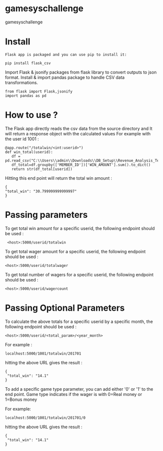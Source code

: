 # gamesyschallenge
gamesyschallenge

# Install
    
    Flask app is packaged and you can use pip to install it:

  ```pip install flask_csv```
  
  Import Flask & jsonify packages from flask library to convert outputs to json format. Install & import pandas package to handle CSV data transformations.
  
  ```
  from flask import Flask,jsonify
  import pandas as pd
  ```
  
 # How to use ?
 
 
 The Flask app directly reads the csv data from the source directory and It will return a response object with the calculated values
 For example with the user id 1001 :
 
 ```
 @app.route("/totalwin/<int:userid>")
def win_total(userid):
    df = pd.read_csv("C:\\Users\\admin\\Downloads\\DB_Setup\\Revenue_Analysis_Test_Data.csv")
    df_total=df.groupby(['MEMBER_ID'])['WIN_AMOUNT'].sum().to_dict()
    return str(df_total[userid])
 ```

 
 Hitting this end point will return the total win amount :
 
  ```
{
  "total_win": "30.799999999999997"
}
 ```
 
 # Passing parameters
 
 To get total win amount for a specific userid, the following endpoint should be used :
 
```
 <host>:5000/userid/totalwin
 ```
 To get total wager amount for a specific userid, the following endpoint should be used :
 
 ```
 <host>:5000/userid/totalwager
 ```   
 
 To get total number of wagers for a specific userid, the following endpoint should be used :
 
 ```
 <host>:5000/userid/wagercount
 ```

# Passing Optional Parameters

To calculate the above totals for a specific userid by a specific month, the following endpoint should be used :  
 
 ```
 <host>:5000/userid/<total_param>/<year_month>
 ```
 
 For example :
 
 ```
 localhost:5000/1001/totalwin/201701
 ```
 
 hitting the above URL gives the result :
 
 ```
 {
  "total_win": "14.1"
}
 ```
 To add a specific game type parameter, you can add either '0' or '1' to the end point. Game type indicates if the wager is with 0=Real money or 1=Bonus money
 
 For example:
 
 ```
 localhost:5000/1001/totalwin/201701/0
 ```
 
  hitting the above URL gives the result :
 
 ```
 {
  "total_win": "14.1"
}
 ```
 
 
 
